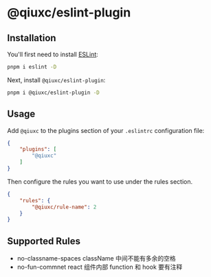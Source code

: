 # @qiuxc/eslint-plugin

## Installation

You'll first need to install [ESLint](https://eslint.org/):

```sh
pnpm i eslint -D
```

Next, install `@qiuxc/eslint-plugin`:

```sh
pnpm i @qiuxc/eslint-plugin -D
```

## Usage

Add `@qiuxc` to the plugins section of your `.eslintrc` configuration file:

```json
{
    "plugins": [
        "@qiuxc"
    ]
}
```


Then configure the rules you want to use under the rules section.

```json
{
    "rules": {
        "@qiuxc/rule-name": 2
    }
}
```

## Supported Rules

- no-classname-spaces className 中间不能有多余的空格
- no-fun-commnet react 组件内部 function 和 hook 要有注释

